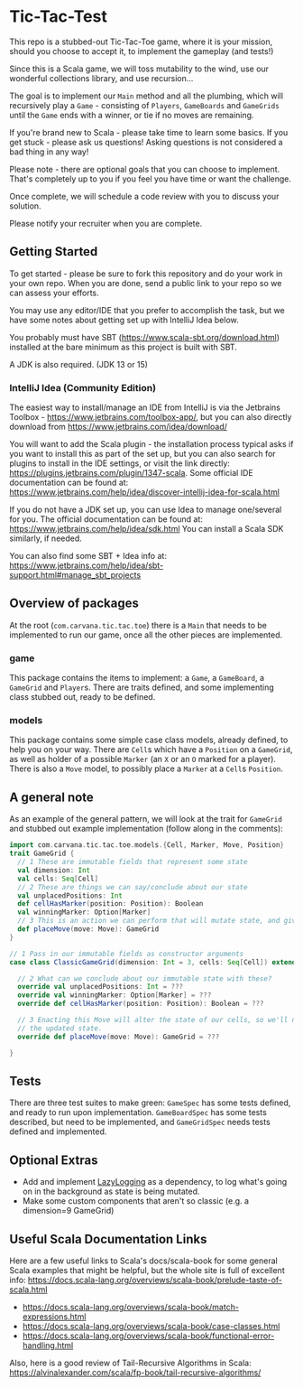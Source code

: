 Tic-Tac-Test
============

This repo is a stubbed-out Tic-Tac-Toe game, where it is your mission,
should you choose to accept it, to implement the gameplay (and tests!)

Since this is a Scala game, we will toss mutability to the wind, use our
wonderful collections library, and use recursion...

The goal is to implement our `Main` method and all the plumbing, which will recursively play a `Game` -
consisting of `Players`, `GameBoards` and `GameGrids` until the `Game` ends with a winner, or tie if no moves
are remaining.

If you're brand new to Scala - please take time to learn some basics.  If you get stuck - please ask us questions!  Asking questions is not considered a bad thing in any way!

Please note - there are optional goals that you can choose to implement. That's completely up to you if you feel you have time or want the challenge.

Once complete, we will schedule a code review with you to discuss your solution.

Please notify your recruiter when you are complete.

## Getting Started

To get started - please be sure to fork this repository and do your work in your own repo.  When you are done, send a public link to your repo so we can assess your efforts.

You may use any editor/IDE that you prefer to accomplish the task, but we have some notes about getting set up with IntelliJ Idea below.

You probably must have SBT (https://www.scala-sbt.org/download.html) installed at the bare minimum as this project is built with SBT.

A JDK is also required. (JDK 13 or 15)

### IntelliJ Idea (Community Edition)

The easiest way to install/manage an IDE from IntelliJ is via the Jetbrains Toolbox - https://www.jetbrains.com/toolbox-app/, but you can also
directly download from https://www.jetbrains.com/idea/download/

You will want to add the Scala plugin - the installation process typical asks if you want to install this as part of the set up, but
you can also search for plugins to install in the IDE settings, or visit the link directly: https://plugins.jetbrains.com/plugin/1347-scala.
Some official IDE documentation can be found at: https://www.jetbrains.com/help/idea/discover-intellij-idea-for-scala.html

If you do not have a JDK set up, you can use Idea to manage one/several for you. The official documentation can be found 
at: https://www.jetbrains.com/help/idea/sdk.html You can install a Scala SDK similarly, if needed.

You can also find some SBT + Idea info at: https://www.jetbrains.com/help/idea/sbt-support.html#manage_sbt_projects

## Overview of packages

At the root (`com.carvana.tic.tac.toe`) there is a `Main` that needs to be implemented to run our game, once all the
other pieces are implemented.

### game
This package contains the items to implement: a `Game`, a `GameBoard`, a `GameGrid` and `Player`s. 
There are traits defined, and some implementing class stubbed out, ready to be defined.

### models
This package contains some simple case class models, already defined, to help you on your way. There are `Cell`s which
have a `Position` on a `GameGrid`, as well as holder of a possible `Marker` (an `X` or an `O` marked for a player).
There is also a `Move` model, to possibly place a `Marker` at a `Cell`s `Position`.

## A general note

As an example of the general pattern, we will look at the trait for `GameGrid` 
and stubbed out example implementation (follow along in the comments):

```scala
import com.carvana.tic.tac.toe.models.{Cell, Marker, Move, Position}
trait GameGrid {
  // 1 These are immutable fields that represent some state
  val dimension: Int
  val cells: Seq[Cell]
  // 2 These are things we can say/conclude about our state
  val unplacedPositions: Int
  def cellHasMarker(position: Position): Boolean
  val winningMarker: Option[Marker]
  // 3 This is an action we can perform that will mutate state, and give us back a new instance with the new state
  def placeMove(move: Move): GameGrid
}

// 1 Pass in our immutable fields as constructor arguments
case class ClassicGameGrid(dimension: Int = 3, cells: Seq[Cell]) extends GameGrid {

  // 2 What can we conclude about our immutable state with these?
  override val unplacedPositions: Int = ???
  override val winningMarker: Option[Marker] = ???
  override def cellHasMarker(position: Position): Boolean = ???

  // 3 Enacting this Move will alter the state of our cells, so we'll need to return a new instance with
  // the updated state.
  override def placeMove(move: Move): GameGrid = ???

}
```

## Tests

There are three test suites to make green: `GameSpec` has some tests defined, and ready to run upon implementation. `GameBoardSpec` has some tests described,
but need to be implemented, and `GameGridSpec` needs tests defined and implemented.

## Optional Extras

* Add and implement [LazyLogging](https://github.com/lightbend/scala-logging) as a dependency, to log what's going on in the background as state is being mutated.
* Make some custom components that aren't so classic (e.g. a dimension=9 GameGrid)

## Useful Scala Documentation Links

Here are a few useful links to Scala's docs/scala-book for some general Scala examples that might be helpful, but the
whole site is full of excellent info: https://docs.scala-lang.org/overviews/scala-book/prelude-taste-of-scala.html


* https://docs.scala-lang.org/overviews/scala-book/match-expressions.html
* https://docs.scala-lang.org/overviews/scala-book/case-classes.html
* https://docs.scala-lang.org/overviews/scala-book/functional-error-handling.html

Also, here is a good review of Tail-Recursive Algorithms in Scala: https://alvinalexander.com/scala/fp-book/tail-recursive-algorithms/
